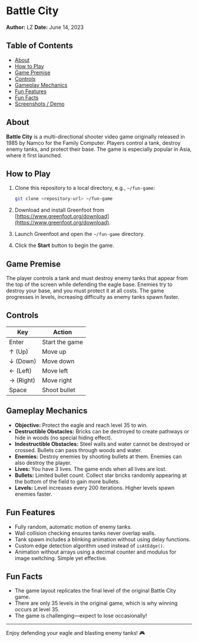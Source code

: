 # Battle City

**Author:** LZ
**Date:** June 14, 2023

## Table of Contents

- [About](#about)
- [How to Play](#how-to-play)
- [Game Premise](#game-premise)
- [Controls](#controls)
- [Gameplay Mechanics](#gameplay-mechanics)
- [Fun Features](#fun-features)
- [Fun Facts](#fun-facts)
- [Screenshots / Demo](#screenshots--demo)

## About

**Battle City** is a multi-directional shooter video game originally released in 1985 by Namco for the Family Computer. Players control a tank, destroy enemy tanks, and protect their base. The game is especially popular in Asia, where it first launched.

## How to Play

1. Clone this repository to a local directory, e.g., `~/fun-game`:
   ```bash
   git clone <repository-url> ~/fun-game
   ```

2. Download and install Greenfoot from [https://www.greenfoot.org/download](https://www.greenfoot.org/download).

3. Launch Greenfoot and open the `~/fun-game` directory.

4. Click the **Start** button to begin the game.

## Game Premise

The player controls a tank and must destroy enemy tanks that appear from the top of the screen while defending the eagle base. Enemies try to destroy your base, and you must protect it at all costs. The game progresses in levels, increasing difficulty as enemy tanks spawn faster.

## Controls

| Key       | Action         |
|-----------|----------------|
| Enter     | Start the game |
| ↑ (Up)    | Move up        |
| ↓ (Down)  | Move down      |
| ← (Left)  | Move left      |
| → (Right) | Move right     |
| Space     | Shoot bullet   |

## Gameplay Mechanics

- **Objective:** Protect the eagle and reach level 35 to win.
- **Destructible Obstacles:** Bricks can be destroyed to create pathways or hide in woods (no special hiding effect).
- **Indestructible Obstacles:** Steel walls and water cannot be destroyed or crossed. Bullets can pass through woods and water.
- **Enemies:** Destroy enemies by shooting bullets at them. Enemies can also destroy the player.
- **Lives:** You have 3 lives. The game ends when all lives are lost.
- **Bullets:** Limited bullet count. Collect star bricks randomly appearing at the bottom of the field to gain more bullets.
- **Levels:** Level increases every 200 iterations. Higher levels spawn enemies faster.

## Fun Features

- Fully random, automatic motion of enemy tanks.
- Wall collision checking ensures tanks never overlap walls.
- Tank spawn includes a blinking animation without using delay functions.
- Custom edge detection algorithm used instead of `isAtEdge()`.
- Animation without arrays using a decimal counter and modulus for image switching. Simple yet effective.

## Fun Facts

- The game layout replicates the final level of the original Battle City game.
- There are only 35 levels in the original game, which is why winning occurs at level 35.
- The game is challenging—expect to lose occasionally!

---

Enjoy defending your eagle and blasting enemy tanks! 🎮
